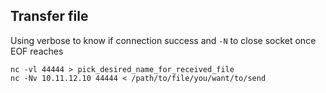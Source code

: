 ## Transfer file

Using verbose to know if connection success and `-N` to close socket once EOF reaches

```
nc -vl 44444 > pick_desired_name_for_received_file
nc -Nv 10.11.12.10 44444 < /path/to/file/you/want/to/send
```

